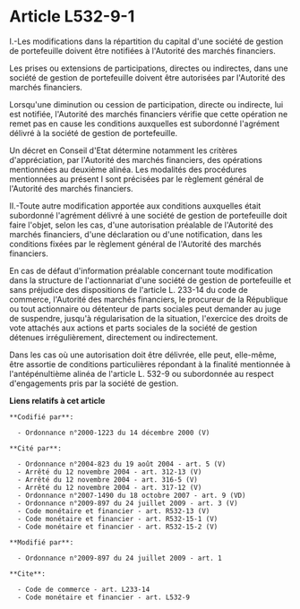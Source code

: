 # Article L532-9-1

I.-Les modifications dans la répartition du capital d'une société de gestion de portefeuille doivent être notifiées à
l'Autorité des marchés financiers. 

Les prises ou extensions de participations, directes ou indirectes, dans une société de gestion de portefeuille doivent être
autorisées par l'Autorité des marchés financiers. 

Lorsqu'une diminution ou cession de participation, directe ou indirecte, lui est notifiée, l'Autorité des marchés financiers
vérifie que cette opération ne remet pas en cause les conditions auxquelles est subordonné l'agrément délivré à la société de
gestion de portefeuille. 

Un décret en Conseil d'Etat détermine notamment les critères d'appréciation, par l'Autorité des marchés financiers, des
opérations mentionnées au deuxième alinéa. Les modalités des procédures mentionnées au présent I sont précisées par le
règlement général de l'Autorité des marchés financiers. 

II.-Toute autre modification apportée aux conditions auxquelles était subordonné l'agrément délivré à une société de gestion
de portefeuille doit faire l'objet, selon les cas, d'une autorisation préalable de l'Autorité des marchés financiers, d'une
déclaration ou d'une notification, dans les conditions fixées par le règlement général de l'Autorité des marchés financiers. 

En cas de défaut d'information préalable concernant toute modification dans la structure de l'actionnariat d'une société de
gestion de portefeuille et sans préjudice des dispositions de l'article L. 233-14 du code de commerce, l'Autorité des marchés
financiers, le procureur de la République ou tout actionnaire ou détenteur de parts sociales peut demander au juge de
suspendre, jusqu'à régularisation de la situation, l'exercice des droits de vote attachés aux actions et parts sociales de la
société de gestion détenues irrégulièrement, directement ou indirectement. 

Dans les cas où une autorisation doit être délivrée, elle peut, elle-même, être assortie de conditions particulières
répondant à la finalité mentionnée à l'antépénultième alinéa de l'article L. 532-9 ou subordonnée au respect d'engagements
pris par la société de gestion.

**Liens relatifs à cet article**

	**Codifié par**:

	  - Ordonnance n°2000-1223 du 14 décembre 2000 (V)

	**Cité par**:

	  - Ordonnance n°2004-823 du 19 août 2004 - art. 5 (V)
	  - Arrêté du 12 novembre 2004 - art. 312-13 (V)
	  - Arrêté du 12 novembre 2004 - art. 316-5 (V)
	  - Arrêté du 12 novembre 2004 - art. 317-12 (V)
	  - Ordonnance n°2007-1490 du 18 octobre 2007 - art. 9 (VD)
	  - Ordonnance n°2009-897 du 24 juillet 2009 - art. 3 (V)
	  - Code monétaire et financier - art. R532-13 (V)
	  - Code monétaire et financier - art. R532-15-1 (V)
	  - Code monétaire et financier - art. R532-15-2 (V)

	**Modifié par**:

	  - Ordonnance n°2009-897 du 24 juillet 2009 - art. 1

	**Cite**:

	  - Code de commerce - art. L233-14
	  - Code monétaire et financier - art. L532-9
